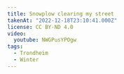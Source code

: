 ```yaml
---
title: Snowplow clearing my street
takenAt: "2022-12-18T23:10:41.000Z"
license: CC BY-ND 4.0
video:
  youtube: NWGPusYPOgw
tags:
  - Trondheim
  - Winter
---
```

